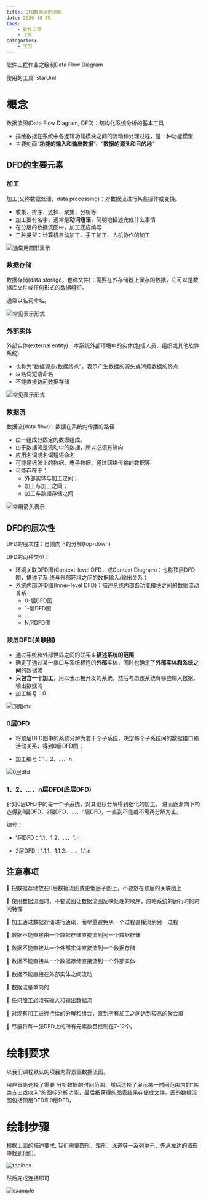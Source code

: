 ```yaml
---
title: DFD数据流图绘制
date: 2020-10-09 
tags: 
    - 软件工程
    - 工具
categories: 
    - 学习
---
```


软件工程作业之绘制Data Flow Diagram

使用的工具: starUml

<!--more-->

# 概念

数据流图(Data Flow Diagram, DFD)：结构化系统分析的基本工具

- 描绘数据在系统中各逻辑功能模块之间的流动和处理过程，是一种功能模型
- 主要刻画“**功能的输入和输出数据**”、“**数据的源头和目的地**”

## DFD的主要元素

### 加工

加工(又称数据处理，data processing)：对数据流进行某些操作或变换。

- 收集、排序、选择、聚集、分析等 
- 加工要有名字，通常是**动词短语**，简明地描述完成什么事情 
- 在分层的数据流图中，加工还应编号 
- 三种类型：计算机自动加工、手工加工、人机协作的加工

![通常用圆形表示](http://lincyaw.xyz/images/dataprocess.png)



### 数据存储

数据存储(data storage，也称文件)：需要在外存储器上保存的数据，它可以是数据库文件或任何形式的数据组织。

通常以名词命名。

![常见表示形式](http://lincyaw.xyz/images/datastorage.png)

### 外部实体

外部实体(external entity)：本系统外部环境中的实体(包括人员、组织或其他软件系统)

- 也称为“数据源点/数据终点”，表示产生数据的源头或消费数据的终点
- 以名词短语命名
- 不能直接访问数据存储

![常见表示形式](http://lincyaw.xyz/images/externalentity.png)

### 数据流

数据流(data flow)：数据在系统内传播的路径

- 由一组成分固定的数据组成。 
- 由于数据流是流动中的数据，所以必须有流向 
- 应用名词或名词短语命名 
- 可能是纸张上的数据、电子数据、通过网络传输的数据等
- 可能存在于：
  - 外部实体与加工之间； 
  - 加工与加工之间； 
  - 加工与数据存储之间

![常用箭头表示](http://lincyaw.xyz/images/dataflow.png)

## DFD的层次性

DFD的层次性：自顶向下的分解(top-down)

DFD的两种类型：

- 环境关联DFD图(Context-level DFD，或Context Diagram)：也称顶层DFD图，描述了系 统与外部环境之间的数据输入/输出关系；
- 系统内部DFD图(Inner-level DFD)：描述系统内部各功能模块之间的数据流动关系 
  - 0-层DFD图 
  - 1-层DFD图 
  - … 
  - N层DFD图

### 顶层DFD(关联图)

- 通过系统和外部世界之间的联系来**描述系统的范围** 
- 确定了通过某一接口与系统相连的**外部**实体，同时也确定了**外部实体和系统之间**的数据流 
- **只包含一个加工**，用以表示被开发的系统，然后考虑该系统有哪些输入数据、输出数据流
- 加工编号：0

![顶层dfd](http://lincyaw.xyz/images/topdfd.png)

### 0层DFD

- 将顶层DFD图中的系统分解为若干个子系统，决定每个子系统间的数据接口和活动关系，得到0层DFD图；

- 加工编号：1、2、…、n

![0层dfd](http://lincyaw.xyz/images/zerodfd.png)









### 1、2、...、n层DFD(底层DFD)

针对0层DFD中的每一个子系统，对其继续分解得到细化的加工， 进而逐渐向下构造得到1层DFD、2层DFD、…、n层DFD，一直到不能或不需再分解为止。

编号：

- 1层DFD：1.1、1.2、…、1.n

- 2层DFD：1.1.1、1.1.2、…、1.1.n





## 注意事项

 把数据存储放在0层数据流图或更低层子图上，不要放在顶层的关联图上

 使用数据流图时，不要试图让数据流图反映处理的顺序，忽略系统的运行时的时间特性

 加工通过数据存储进行通讯，而尽量避免从一个过程直接流到另一过程

 数据不能直接由一个数据存储直接流到另一个数据存储

 数据不能直接从一个外部实体直接流到一个数据存储

 数据不能直接从一个数据存储直接流到一个外部实体

 数据不能直接在外部实体之间流动

 数据流是单向的

 任何加工必须有输入和输出数据流

 对现有加工进行持续的分解和组合，直到所有加工之间达到较高的聚合度

 尽量将每一张DFD上的所有元素数目控制在7-12个。







# 绘制要求

以我们课程默认的项目为背景画数据流图。

用户首先选择了需要 分析数据的时间范围，然后选择了展示某一时间范围内的“某类支出或收入”的图标分析功能，最后把获得的图表结果存储成文件。画的数据流图包括顶层DFD和0层DFD。









# 绘制步骤

根据上面的描述要求, 我们需要圆形、矩形、泳道等一系列单元，先从左边的图形中找到他们。

![toolbox](http://lincyaw.xyz/images/suindex.png)





然后完成连接即可

![example](http://lincyaw.xyz/images/ex.png)























